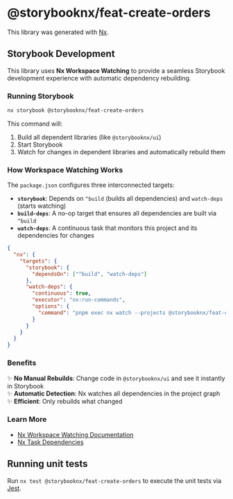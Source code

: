 # @storybooknx/feat-create-orders

This library was generated with [Nx](https://nx.dev).

## Storybook Development

This library uses **Nx Workspace Watching** to provide a seamless Storybook development experience with automatic dependency rebuilding.

### Running Storybook

```sh
nx storybook @storybooknx/feat-create-orders
```

This command will:

1. Build all dependent libraries (like `@storybooknx/ui`)
2. Start Storybook
3. Watch for changes in dependent libraries and automatically rebuild them

### How Workspace Watching Works

The `package.json` configures three interconnected targets:

- **`storybook`**: Depends on `^build` (builds all dependencies) and `watch-deps` (starts watching)
- **`build-deps`**: A no-op target that ensures all dependencies are built via `^build`
- **`watch-deps`**: A continuous task that monitors this project and its dependencies for changes

```json
{
  "nx": {
    "targets": {
      "storybook": {
        "dependsOn": ["^build", "watch-deps"]
      },
      "watch-deps": {
        "continuous": true,
        "executor": "nx:run-commands",
        "options": {
          "command": "pnpm exec nx watch --projects @storybooknx/feat-create-orders --includeDependentProjects -- pnpm exec nx build-deps @storybooknx/feat-create-orders"
        }
      }
    }
  }
}
```

### Benefits

✨ **No Manual Rebuilds**: Change code in `@storybooknx/ui` and see it instantly in Storybook  
✨ **Automatic Detection**: Nx watches all dependencies in the project graph  
✨ **Efficient**: Only rebuilds what changed

### Learn More

- [Nx Workspace Watching Documentation](https://nx.dev/docs/guides/tasks--caching/workspace-watching)
- [Nx Task Dependencies](https://nx.dev/concepts/task-pipeline-configuration)

## Running unit tests

Run `nx test @storybooknx/feat-create-orders` to execute the unit tests via [Jest](https://jestjs.io).
